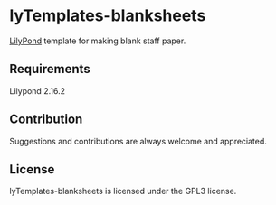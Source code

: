 # lyTemplates-blanksheets

[LilyPond](http://lilypond.org) template for making blank staff paper.

## Requirements
Lilypond 2.16.2

## Contribution
Suggestions and contributions are always welcome and appreciated.

## License
lyTemplates-blanksheets is licensed under the GPL3 license.
